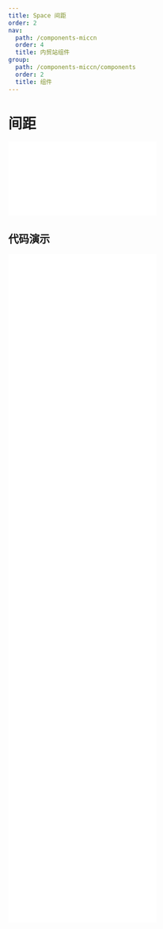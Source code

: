 ```yaml
---
title: Space 间距
order: 2
nav:
  path: /components-miccn
  order: 4
  title: 内贸站组件
group:
  path: /components-miccn/components
  order: 2
  title: 组件
---
```


# 间距

<div>
<embed src="@docs-common/space/index.md"></embed>
</div>
        
## 代码演示

<Row gutter=8>

  <Col span=24>
    
  <div class="code-box"><embed src="@abiz-rc-miccn/space/demo/align-space-miccn.md"></embed></div>
          
  <div class="code-box"><embed src="@abiz-rc-miccn/space/demo/base-space-miccn.md"></embed></div>
          
  <div class="code-box"><embed src="@abiz-rc-miccn/space/demo/vertical-space-miccn.md"></embed></div>
          
  <div class="code-box"><embed src="@abiz-rc-miccn/space/demo/size-space-miccn.md"></embed></div>
          
  <div class="code-box"><embed src="@abiz-rc-miccn/space/demo/customize-space-miccn.md"></embed></div>
          
  <div class="code-box"><embed src="@abiz-rc-miccn/space/demo/wrap-space-miccn.md"></embed></div>
          
  <div class="code-box"><embed src="@abiz-rc-miccn/space/demo/debug-space-miccn.md"></embed></div>
          
  <div class="code-box"><embed src="@abiz-rc-miccn/space/demo/split-space-miccn.md"></embed></div>
          
  </Col>
          
</Row>
        
<div><embed src="@docs-common/space/index-api.md"></embed><div>
